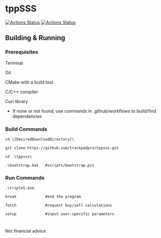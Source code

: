 # tppSSS

[![Actions Status](https://github.com/trackpadpro/tppsss/workflows/CMake%20MSYS2/badge.svg)](https://github.com/trackpadpro/tppsss/actions)
[![Actions Status](https://github.com/trackpadpro/tppsss/workflows/CMake%20Native/badge.svg)](https://github.com/trackpadpro/tppsss/actions)

## Building & Running

### Prerequisites

Terminal

Git

CMake with a build tool

C/C++ compiler

Curl library 
* If none or not found, use commands in .github/workflows to build/find dependencies

### Build Commands

```
cd \[DesiredDownloadDirectory]\

git clone https://github.com/trackpadpro/tppsss.git

cd .\tppsss\

.\bootstrap.bat   #scripts/bootstrap.ps1
```

### Run Commands

```
.\tripleS.exe

break             #end the program

fetch             #request buy/sell calculations

setup             #input user-specific parameters
```

#

Not financial advice
